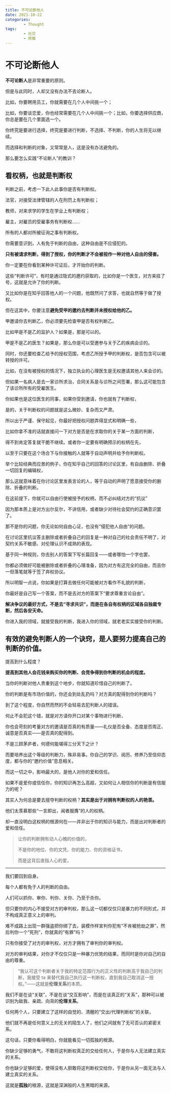 ```yaml
---
title: 不可论断他人
date: 2021-10-22
categories:
        - Thought
tags:
        - 社交
        - 转载
---
```


# 不可论断他人

**不可论断人**是非常重要的原则。

但是与此同时，人却又没有办法不去论断人。

比如，你要聘用员工，你就需要在几个人中间挑一个；

比如，你要谈恋爱，你也经常需要在几个人中间挑一个；比如，你要选择供应商，你总是要在几个里面选一个。

你终究是要进行选择，终究是要进行判断，不选择、不判断，你的人生将无以继续。

而选择和判断的对象，又常常是人，这是没有办法避免的。

那么要怎么实践“不论断人”的教训？

## 看权柄，也就是判断权

判断之前，考虑一下此人此事你是否有判断权。

法官，对接受法律管辖的人在刑罚上有判断权；

教师，对来求学的学生在学业上有判断权；

雇主，对雇员的受雇事务有判断权……

所有的人都对所被征询之事有判断权。

你需要意识到，人有免于判断的自由，这种自由是不应侵犯的。

**只有被请求判断，得到了授权，你的判断才不会被视作一种对他人自由的侵害。**

你一定要在你看到某种许可证后，才开始你的判断。

这些“判断许可”，有时是通过隐式的邀约获取的，比如你是一个医生，对方来挂了号，这就是允许了你的判断。

又比如你是在知乎回答他人的一个问题，他既然问了求答，也就自然等于做了授权。

但在这其中，你要注意**避免受甲的邀约去判断并未授权给他的乙。**

甲邀请你去判断乙，你必须要先检查甲是否有权判断乙。

比如甲是不是乙的监护人？如果是，那是可以的。

甲是不是乙的医生？如果是，那么你是可以受邀参与关于乙的疾病会诊的。

同时，你还要检查乙给予的授权范围，考虑乙所授予甲的判断权，是否包含可以被转授的许可。

比如，在没有被授权的情况下，独立执业的心理医生是无权邀请其他人来会诊的。

但如果一名病人是去一家诊所求治，合同关系是与诊所之间签署，那么这可能包含了该诊所所有的受雇医生。

你如果也是这位医生的同事，如果你受到邀请，你也就有了判断权，

是的，关于判断权的问题就是这么微妙、复杂而又严肃。

所以出于严谨、保守起见，你最好把授权问题弄得显式和明确一些，

比如你拿不准的话就直接问一下对方是否是在求取你的关于某一方面的判断，

得不到肯定答复就干脆不继续。或者你一定要有明确预示的权柄在先，

以至于只要在这个场合下与你接触的人就等于自动声明并给予你判断权。

举个比较经典而应景的例子，你在知乎自己的回答的讨论区里，有自由删除、折叠一切回复的编辑权，

那么这就意味着在你讨论区里发表言论的人，等于自动的声明了愿意接受你的删除、折叠的判断。

在这前提下，你就可以自由行使被授予的权柄，而不必纠结对方的“抗议”

因为那本质上是对方出尔反尔，不讲信用，或者缺少对待社会契约的正确意识罢了。

那不是你的问题，你无论如何自由心证，也没有“侵犯他人自由”的问题。

在讨论区里抗议答主删除或者折叠自己的回复是一种对自己的社会责任不明了，对契约关系不敏感、对伦理认识不成熟的表现。

基于同一种规则，你去别人的答案下写长篇回复——或者哪怕一个字也罢，

你都必须做好可能被删除或者折叠的心理准备，因为对方有这完全的自由，而且你一但落笔就等于签了弃权协议。

所以明智一点说，你如果是打算去做任何可能被对方看作不礼貌的判断，

你最好是自己写一个答案，而不是去对方的答案下“要求尊重言论自由”。

**解决争议的最好方式，不是去“寻求共识”，而是在各自有权柄的区域各自独裁专断，然后各安天命。**

你进入我的领域，就接受我的判断，我进入你的领域，就老老实实接受你的判断。

## 有效的避免判断人的一个诀窍，是人要努力提高自己的判断的价值。

提高到什么程度？

**提高到其他人会花钱来购买你的判断、会竞争得到你判断的机会的程度。**

当你的判断对他人贵重到这个地步，你就知道珍惜自己的判断了。

你的判断是有市场价值的，你还会到处乱扔吗？对方真的配得到你的判断吗？

到了这个程度，你自然而然的不会轻易去犯判断人的错误。

何止不会犯这个错，就是对方请你开口对某个事物进行判断，

你也会苛刻的考量对方的邀请是否真的有质量——礼仪是否全备、态度是否周正、诚意是否真实——是否真的配得到。

不是三顾茅庐者，何德何能堪得三分天下之计？

而要培养出这个等级的判断力，殊非易事。你自己的学识、阅历、修养乃至信仰态度，都与你的“邀约价值”息息相关。

而这一切之中，影响最大的，是他人对你的爱和信任。

如果不是爱你或信任你，你的知识再怎么高超，又如何让人相信你的判断是有信服力的呢？

其实人为何总是要去擅夺判断的权柄？**其实是出于对拥有判断权的人的艳羡。**

他们太羡慕那些“一言即出，闻者服膺”的人的权柄。

却一直没明白这权柄的根源何在——并非出于你的知识与能力，而是出对判断者的爱和信任。

> 让你的判断拥有动人心魄的价值的，
>
> 不是你的地位、你的文凭、你的能力、你的资格证书，
>
> 而是这背后直指人心的爱。

---

我们要回到自身。

每个人都有免于人的判断的自由。

人们可以抓你、审你、判你、关你、乃至于杀你。

但只要你的内心不接受对方的审判权，那么这一切都仅仅只是暴力的不同形式，并不构成真正意义上的审判。

难不成路上出现一群强盗把你绑了去，装模作样宣判你犯有“不肯被抢劫之罪”，然后判你一个“死刑”，你就真的“有罪”吗？

只有你接受了对方的审判权，对方才拥有了审判你的审判权。

对方的审判结果，对你才不仅仅只是一种暴力优势的结果，而同时是你对自己的自由的尊重。

> “我认可这个判断者关于我的特定范围行为的正义性的判断高于我自己的判断，我接受 ta 来替代我自己执行这一判断权，直到我自己取消这一授权。”——这就是**伦理关系**的本质。

我们不是在谈“关联”，不是在谈“交互影响”，而是在谈真正的“关系”，那种可以被识别为敌我、亲疏、向背的**伦理关系**。

任何两个人，只要建立了这样的自觉的、清醒的“交出/代理判断权”的关联，

他们就不再是任何意义上的无关的陌生人了，他们之间就有了无可否认的紧密关系。

这句话，只要你看得明白，你就能看见一切孤独的根源。

你缺少足够的勇气，不敢将这判断权真正的交给任何人，于是你与人无法建立真实的关系。

你也缺少足够的爱，使得没有人胆敢将这判断权交给你，于是你从另一面无法与人建立真实的关系。

这就是**孤独**的根源，这就是深渊般的人生黑暗的来源。
